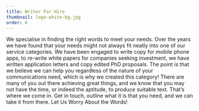 ```yaml
---
title: Writer For Hire
thumbnail: logo-white-bg.jpg
order: 6
---
```

We specialise in finding the right words to meet your needs. Over the years we have found that your needs might not always fit neatly into one of our service categories. We have been engaged to write copy for mobile phone apps, to re-write white papers for companies seeking investment, we have written application letters and copy edited PhD proposals. The point is that we believe we can help you regardless of the nature of your communications need, which is why we created this category!
There are many of you out there achieving great things, and we know that you may not have the time, or indeed the aptitude, to produce suitable text. That’s where we come in. Get in touch, outline what it is that you need, and we can take it from there. 
Let Us Worry About the Words!
